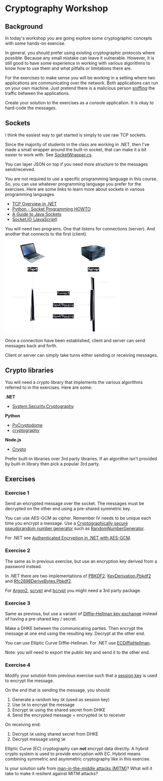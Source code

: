 # Cryptography Workshop

## Background

In today's workshop you are going explore some cryptographic concepts with some
hands-on exercise.

In general, you should prefer using existing cryptographic protocols where
possible.
Because any small mistake can leave it vulnerable.
However, it is still good to have some experience in working with various
algorithms to know how to use them and what pitfalls or limitations there are.

For the exercises to make sense you will be working in a setting where two
applications are communicating over the network.
Both applications can run on your own machine.
Just pretend there is a malicious person
[sniffing](https://en.wikipedia.org/wiki/Sniffing_attack) the traffic between
the applications.

Create your solution to the exercises as a console application.
It is okay to hard-code the messages.

## Sockets

I think the easiest way to get started is simply to use raw TCP sockets.

Since the majority of students in the class are working in .NET, then I've made
a small wrapper around the built-in socket, that can make it a bit easier to
work with.
See
[SocketWrapper.cs](https://gist.github.com/rpede/71e406c9d287aac4cd5eaf4aa3722d2b).

You can layer JSON on top if you need more structure to the messages
send/received.

You are not required to use a specific programming language in this course.
So, you can use whatever programming language you prefer for the exercises.
Here are some links to learn more about sockets in various programming
languages.

- [TCP Overview in .NET](https://learn.microsoft.com/en-us/dotnet/fundamentals/networking/sockets/tcp-classes)
- [Python - Socket Programming HOWTO](https://docs.python.org/3/howto/sockets.html)
- [A Guide to Java Sockets](https://www.baeldung.com/a-guide-to-java-sockets)
- [Socket.IO (JavaScript)](https://socket.io/)

You will need two programs.
One that listens for connections (server).
And another that connects to the first (client).

![Client and server communicating over a TCP socket](./client-server.drawio.png)

Once a connection have been established, client and server can
send messages back and forth.

Client or server can simply take turns either sending or receiving messages.

## Crypto libraries

You will need a crypto library that implements the various algorithms referred
to in the exercises.
Here are some:

**.NET**

- [System.Security.Cryptography](https://learn.microsoft.com/en-us/dotnet/api/system.security.cryptography)

**Python**

- [PyCryptodome](https://www.pycryptodome.org/)
- [cryptography](https://cryptography.io/)

**Node.js**

- [Crypto](https://nodejs.org/api/crypto.html)

Prefer built-in libraries over 3rd party libraries.
If an algorithm isn't provided by built-in library then pick a popular 3rd
party.

## Exercises

### Exercise 1

Send an encrypted message over the socket.
The messages must be decrypted on the other end using a pre-shared symmetric
key.

You can use AES-GCM as cipher.
Remember IV needs to be unique each time you encrypt a message.
Use a [Cryptographically secure pseudorandom number
generator](https://en.wikipedia.org/wiki/Cryptographically_secure_pseudorandom_number_generator)
such as
[RandomNumberGenerator](https://learn.microsoft.com/en-us/dotnet/api/system.security.cryptography.randomnumbergenerator).

For .NET see [Authenticated Encryption in .NET with
AES-GCM](https://www.scottbrady91.com/c-sharp/aes-gcm-dotnet).

### Exercise 2

The same as in previous exercise, but use an encryption key derived from a
password instead.

In .NET there are two implementations of
[PBKDF2](https://en.wikipedia.org/wiki/PBKDF2).
[KeyDerivation.Pbkdf2](https://learn.microsoft.com/en-us/dotnet/api/microsoft.aspnetcore.cryptography.keyderivation.keyderivation.pbkdf2) and [Rfc2898DeriveBytes.Pbkdf2](https://learn.microsoft.com/en-us/dotnet/api/system.security.cryptography.rfc2898derivebytes.pbkdf2?).

For [Argon2](https://en.wikipedia.org/wiki/Argon2),
[scrypt](https://en.wikipedia.org/wiki/Scrypt) and
[bcrypt](https://en.wikipedia.org/wiki/Bcrypt) you might need a 3rd party
package.

### Exercise 3

Same as previous, but use a variant of [Diffie–Hellman key
exchange](https://en.wikipedia.org/wiki/Diffie%E2%80%93Hellman_key_exchange)
instead of having a pre-shared key / secret.

Make a DHKE between the communicating parties.
Then encrypt the message at one end using the resulting key.
Decrypt at the other end.

You can use Elliptic Curve Diffie-Hellman.
For .NET use
[ECDiffieHellman](https://learn.microsoft.com/en-us/dotnet/api/system.security.cryptography.ecdiffiehellman?view=net-8.0).

Note: you will need to export the public key and send it to the other end.

### Exercise 4

Modify your solution from previous exercise such that a [session
key](https://en.wikipedia.org/wiki/Session_key) is used to encrypt the message.

On the end that is sending the message, you should:

1. Generate a random key `SK` (used as session key)
2. Use `SK` to encrypt the message
3. Encrypt `SK` using the shared secret from DHKE
4. Send the encrypted message + encrypted `SK` to receiver

On receiving end:

1. Decrypt `SK` using shared secret from DHKE
2. Decrypt message using `SK`

Elliptic Curve (EC) cryptography can **not** encrypt data directly.
A hybrid crypto system is used to provide encryption with EC.
Hybrid means combining symmetric and asymmetric cryptography like in this
exercise.

Is your solution safe from [man-in-the-middle
attacks (MITM)](https://en.wikipedia.org/wiki/Man-in-the-middle_attack)?
What will it take to make it resilient against MITM attacks?
